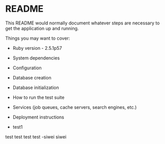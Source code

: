 # README

This README would normally document whatever steps are necessary to get the
application up and running.

Things you may want to cover:

* Ruby version - 2.5.1p57

* System dependencies

* Configuration

* Database creation

* Database initialization

* How to run the test suite

* Services (job queues, cache servers, search engines, etc.)

* Deployment instructions

* test1



test test test test -siwei  siwei 

